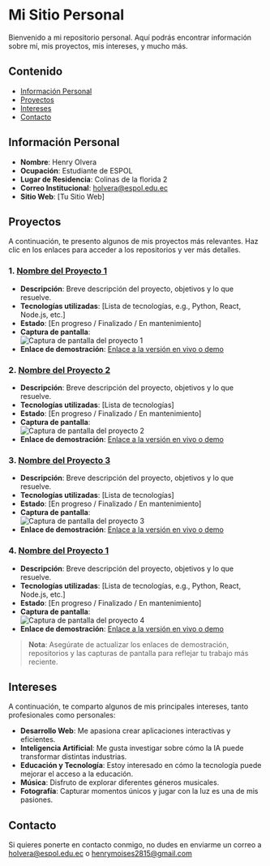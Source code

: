 # Mi Sitio Personal

Bienvenido a mi repositorio personal. Aquí podrás encontrar información sobre mí, mis proyectos, mis intereses, y mucho más.

## Contenido

- [Información Personal](#información-personal)
- [Proyectos](#proyectos)
- [Intereses](#intereses)
- [Contacto](#contacto)

## Información Personal

* **Nombre**: Henry Olvera  
* **Ocupación**: Estudiante de ESPOL  
* **Lugar de Residencia**: Colinas de la florida 2  
* **Correo Institucional**: holvera@espol.edu.ec  
* **Sitio Web**: [Tu Sitio Web]  

## Proyectos

A continuación, te presento algunos de mis proyectos más relevantes. Haz clic en los enlaces para acceder a los repositorios y ver más detalles.

### 1. [Nombre del Proyecto 1](enlace-a-tu-repositorio)
* **Descripción**: Breve descripción del proyecto, objetivos y lo que resuelve.
* **Tecnologías utilizadas**: [Lista de tecnologías, e.g., Python, React, Node.js, etc.]
* **Estado**: [En progreso / Finalizado / En mantenimiento]
* **Captura de pantalla**:  
  ![Captura de pantalla del proyecto 1](enlace-a-captura.jpg)
* **Enlace de demostración**: [Enlace a la versión en vivo o demo](enlace-a-demo)
  
### 2. [Nombre del Proyecto 2](enlace-a-tu-repositorio)
* **Descripción**: Breve descripción del proyecto, objetivos y lo que resuelve.
* **Tecnologías utilizadas**: [Lista de tecnologías]
* **Estado**: [En progreso / Finalizado / En mantenimiento]
* **Captura de pantalla**:  
  ![Captura de pantalla del proyecto 2](enlace-a-captura.jpg)
* **Enlace de demostración**: [Enlace a la versión en vivo o demo](enlace-a-demo)

### 3. [Nombre del Proyecto 3](enlace-a-tu-repositorio)
* **Descripción**: Breve descripción del proyecto, objetivos y lo que resuelve.
* **Tecnologías utilizadas**: [Lista de tecnologías]
* **Estado**: [En progreso / Finalizado / En mantenimiento]
* **Captura de pantalla**:  
  ![Captura de pantalla del proyecto 3](enlace-a-captura.jpg)
* **Enlace de demostración**: [Enlace a la versión en vivo o demo](enlace-a-demo)

### 4. [Nombre del Proyecto 1](enlace-a-tu-repositorio)
* **Descripción**: Breve descripción del proyecto, objetivos y lo que resuelve.
* **Tecnologías utilizadas**: [Lista de tecnologías, e.g., Python, React, Node.js, etc.]
* **Estado**: [En progreso / Finalizado / En mantenimiento]
* **Captura de pantalla**:  
  ![Captura de pantalla del proyecto 4](enlace-a-captura.jpg)
* **Enlace de demostración**: [Enlace a la versión en vivo o demo](enlace-a-demo)

> **Nota**: Asegúrate de actualizar los enlaces de demostración, repositorios y las capturas de pantalla para reflejar tu trabajo más reciente.

## Intereses

A continuación, te comparto algunos de mis principales intereses, tanto profesionales como personales:

* **Desarrollo Web**: Me apasiona crear aplicaciones interactivas y eficientes.
* **Inteligencia Artificial**: Me gusta investigar sobre cómo la IA puede transformar distintas industrias.
* **Educación y Tecnología**: Estoy interesado en cómo la tecnología puede mejorar el acceso a la educación.
* **Música**: Disfruto de explorar diferentes géneros musicales.
* **Fotografía**: Capturar momentos únicos y jugar con la luz es una de mis pasiones.

## Contacto

Si quieres ponerte en contacto conmigo, no dudes en enviarme un correo a holvera@espol.edu.ec o henrymoises2815@gmail.com
